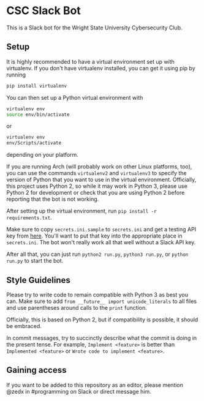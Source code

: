 CSC Slack Bot
=============
This is a Slack bot for the Wright State University Cybersecurity Club.

Setup
-----
It is highly recommended to have a virtual environment set up with virtualenv.
If you don't have virtualenv installed, you can get it using pip by running
```bash
pip install virtualenv
```

You can then set up a Python virtual environment with
```bash
virtualenv env
source env/bin/activate
```
or
```bash
virtualenv env
env/Scripts/activate
```
depending on your platform.

If you are running Arch (will probably work on other Linux platforms, too), you
can use the commands `virtualenv2` and `virtualenv3` to specify the version of
Python that you want to use in the virtual environment. Officially, this project
uses Python 2, so while it may work in Python 3, please use Python 2 for
development or check that you are using Python 2 before reporting that the bot
is not working.

After setting up the virtual environment, run `pip install -r requirements.txt`.

Make sure to copy `secrets.ini.sample` to `secrets.ini` and get a testing API
key from [here](https://api.slack.com/docs/oauth-test-tokens). You'll want to
put that key into the appropriate place in `secrets.ini`. The bot won't really
work all that well without a Slack API key.

After all that, you can just run `python2 run.py`, `python3 run.py`, or
`python run.py` to start the bot.

Style Guidelines
----------------
Please try to write code to remain compatible with Python 3 as best you can.
Make sure to add
`from __future__ import unicode_literals`
to all files and use parentheses around calls to the `print` function.

Officially, this is based on Python 2, but if compatibility is possible, it
should be embraced.

In commit messages, try to succinctly describe what the commit is doing in the
present tense. For example,
`Implement <feature>`
is better than
`Implemented <feature>`
or 
`Wrote code to implement <feature>`.

Gaining access
--------------
If you want to be added to this repository as an editor, please mention @zedx
in #programming on Slack or direct message him.
